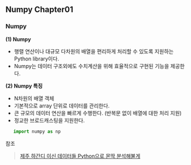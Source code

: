## Numpy Chapter01
### Numpy
**(1) Numpy** 
- 행렬 연산이나 대규모 다차원의 배열을 편리하게 처리할 수 있도록 지원하는 Python library이다. 
- Numpy는 데이터 구조외에도 수치계산을 위해 효율적으로 구현된 기능을 제공한다. 

**(2) Numpy 특징** 
- N차원의 배열 객체 
- 기본적으로 array 단위로 데이터를 관리한다. 
- 큰 규모의 데이터 연산을 빠르게 수행한다. (반복문 없이 배열에 대한 처리 지원)
- 정교한 브로드캐스팅을 지원한다. 

```Python 
   import numpy as np 
```


참조   
  > [제주 하간디 이신 데이터들 Python으로 몬딱 분석해불게](https://ridibooks.com/books/2773000032?_s=search&_q=%EC%A0%9C%EC%A3%BC+%EB%8D%B0%EC%9D%B4%ED%84%B0+%EB%B6%84%EC%84%9D&_rdt_sid=search&_rdt_idx=0)  
